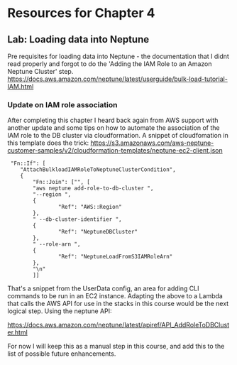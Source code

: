# Resources for Chapter 4

## Lab: Loading data into Neptune
Pre requisites for loading data into Neptune - the documentation that I didnt read properly and forgot to do the 'Adding the IAM Role to an Amazon Neptune Cluster' step. 
https://docs.aws.amazon.com/neptune/latest/userguide/bulk-load-tutorial-IAM.html

### Update on IAM role association
After completing this chapter I heard back again from AWS support with another update and some tips on how to automate the association of the IAM role to the DB cluster via cloudformation. A snippet of cloudfomation in this template does the trick:
https://s3.amazonaws.com/aws-neptune-customer-samples/v2/cloudformation-templates/neptune-ec2-client.json

```
 "Fn::If": [
    "AttachBulkloadIAMRoleToNeptuneClusterCondition",
    {
        "Fn::Join": ["", [
        "aws neptune add-role-to-db-cluster ",
        "--region ",
        {
                "Ref": "AWS::Region"
        },
        " --db-cluster-identifier ",
        {
                "Ref": "NeptuneDBCluster"
        },
        " --role-arn ",
        {
                "Ref": "NeptuneLoadFromS3IAMRoleArn"
        },
        "\n"
        ]]
```

That's a snippet from the UserData config, an area for adding CLI commands to be run in an EC2 instance. Adapting the above to a Lambda that calls the AWS API for use in the stacks in this course would be the next logical step. Using the neptune API:

https://docs.aws.amazon.com/neptune/latest/apiref/API_AddRoleToDBCluster.html

For now I will keep this as a manual step in this course, and add this to the list of possible future enhancements.
